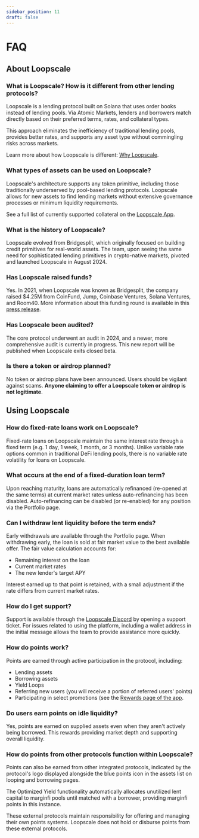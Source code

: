```yaml
---
sidebar_position: 11
draft: false
---
```


# FAQ

## About Loopscale

### What is Loopscale? How is it different from other lending protocols?
Loopscale is a lending protocol built on Solana that uses order books instead of lending pools. Via Atomic Markets, lenders and borrowers match directly based on their preferred terms, rates, and collateral types.

This approach eliminates the inefficiency of traditional lending pools, provides better rates, and supports any asset type without commingling risks across markets.

Learn more about how Loopscale is different: [Why Loopscale](/concepts/why-loopscale).

### What types of assets can be used on Loopscale?
Loopscale's architecture supports any token primitive, including those traditionally underserved by pool-based lending protocols. Loopscale allows for new assets to find lending markets without extensive governance processes or minimum liquidity requirements.

See a full list of currently supported collateral on the [Loopscale App](https://app.loopscale.com/markets).

### What is the history of Loopscale?
Loopscale evolved from Bridgesplit, which originally focused on building credit primitives for real-world assets. The team, upon seeing the same need for sophisticated lending primitives in crypto-native markets, pivoted and launched Loopscale in August 2024.

### Has Loopscale raised funds?
Yes. In 2021, when Loopscale was known as Bridgesplit, the company raised $4.25M from CoinFund, Jump, Coinbase Ventures, Solana Ventures, and Room40. More information about this funding round is available in this [press release](https://www.businesswire.com/news/home/20211216005113/en/NFT-Financialization-Platform-Bridgesplit-Announces-4.25M-Raise-Led-by-CoinFund-and-Jump-Capital).

### Has Loopscale been audited?
The core protocol underwent an audit in 2024, and a newer, more comprehensive audit is currently in progress. This new report will be published when Loopscale exits closed beta.

### Is there a token or airdrop planned?
No token or airdrop plans have been announced. Users should be vigilant against scams. **Anyone claiming to offer a Loopscale token or airdrop is not legitimate**.

## Using Loopscale

### How do fixed-rate loans work on Loopscale?
Fixed-rate loans on Loopscale maintain the same interest rate through a fixed term (e.g. 1 day, 1 week, 1 month, or 3 months). Unlike variable rate options common in traditional DeFi lending pools, there is no variable rate volatility for loans on Loopscale.

### What occurs at the end of a fixed-duration loan term?
Upon reaching maturity, loans are automatically refinanced (re-opened at the same terms) at current market rates unless auto-refinancing has been disabled. Auto-refinancing can be disabled (or re-enabled) for any position via the Portfolio page.

### Can I withdraw lent liquidity before the term ends?
Early withdrawals are available through the Portfolio page. When withdrawing early, the loan is sold at fair market value to the best available offer. The fair value calculation accounts for:
- Remaining interest on the loan
- Current market rates
- The new lender's target APY

Interest earned up to that point is retained, with a small adjustment if the rate differs from current market rates.

### How do I get support?
Support is available through the [Loopscale Discord](https://discord.gg/loopscale) by opening a support ticket. For issues related to using the platform, including a wallet address in the initial message allows the team to provide assistance more quickly.

### How do points work?
Points are earned through active participation in the protocol, including:
- Lending assets
- Borrowing assets
- Yield Loops
- Referring new users (you will receive a portion of referred users' points)
- Participating in select promotions (see the [Rewards page of the app](https://app.loopscale.com/rewards).

### Do users earn points on idle liquidity?
Yes, points are earned on supplied assets even when they aren't actively being borrowed. This rewards providing market depth and supporting overall liquidity.

### How do points from other protocols function within Loopscale?
Points can also be earned from other integrated protocols, indicated by the protocol's logo displayed alongside the blue points icon in the assets list on looping and borrowing pages.

The Optimized Yield functionality automatically allocates unutilized lent capital to marginfi pools until matched with a borrower, providing marginfi points in this instance.

These external protocols maintain responsibility for offering and managing their own points systems. Loopscale does not hold or disburse points from these external protocols.
